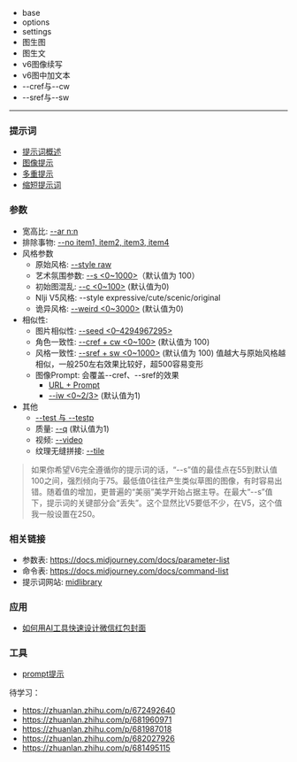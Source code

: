 
- base
- options
- settings
- 图生图
- 图生文
- v6图像续写
- v6图中加文本
- --cref与--cw
- --sref与--sw


------

### 提示词
- [提示词概述](https://docs.midjourney.com/docs/prompts-2)
- [图像提示](https://docs.midjourney.com/docs/image-prompts)
- [多重提示](https://docs.midjourney.com/docs/multi-prompts)
- [缩短提示词](https://docs.midjourney.com/docs/shorten-1)
  

### 参数
- 宽高比: [--ar n:n](https://docs.midjourney.com/docs/aspect-ratios-1)
- 排除事物: [--no item1, item2, item3, item4](https://docs.midjourney.com/docs/no-1)
- 风格参数
  - 原始风格: [--style raw](https://docs.midjourney.com/docs/style-1)
  - 艺术氛围参数: [--s <0~1000>](https://docs.midjourney.com/docs/stylize-1)（默认值为 100）
  - 初始图混乱: [--c <0~100>](https://docs.midjourney.com/docs/chaos-1) (默认值为0)
  - NIji V5风格: --style expressive/cute/scenic/original
  - 诡异风格: [--weird <0~3000>](https://docs.midjourney.com/docs/weird-1) (默认值为0)
- 相似性:
  - 图片相似性: [--seed <0–4294967295>](https://docs.midjourney.com/docs/seeds-1)
  - 角色一致性: [--cref <URL> + cw <0~100>](https://docs.midjourney.com/docs/character-reference) (默认值为 100) 
  - 风格一致性: [--sref <URL> + sw <0~1000>](https://docs.midjourney.com/docs/style-reference) (默认值为 100) 值越大与原始风格越相似，一般250左右效果比较好，超500容易变形
  - 图像Prompt: 会覆盖--cref、--sref的效果
    - [URL + Prompt](https://docs.midjourney.com/docs/image-prompts)
    - [--iw <0~2/3>](https://docs.midjourney.com/docs/en/image-prompts-1) (默认值为1)
- 其他
  - [--test 与 --testp](https://tokenizedhq.com/midjourney-test-vs-testp/)
  - 质量: [--q](https://docs.midjourney.com/docs/quality) (默认值为1)
  - 视频: [--video](https://docs.midjourney.com/docs/video-1)
  - 纹理无缝拼接: [--tile](https://docs.midjourney.com/docs/tile-2)

> 如果你希望V6完全遵循你的提示词的话，“--s”值的最佳点在55到默认值100之间，强烈倾向于75。最低值0往往产生类似草图的图像，有时容易出错。随着值的增加，更普遍的“美丽”美学开始占据主导。在最大“--s”值下，提示词的关键部分会“丢失”。这个显然比V5要低不少，在V5，这个值我一般设置在250。

### 相关链接
- 参数表: https://docs.midjourney.com/docs/parameter-list
- 命令表: https://docs.midjourney.com/docs/command-list
- 提示词网站: [midlibrary](https://midlibrary.io/)

### 应用
- [如何用AI工具快速设计微信红包封面](https://zhuanlan.zhihu.com/p/679742855)

### 工具
- [prompt提示](https://moonvy.com/apps/ops/)


待学习：
- https://zhuanlan.zhihu.com/p/672492640
- https://zhuanlan.zhihu.com/p/681960971
- https://zhuanlan.zhihu.com/p/681987018
- https://zhuanlan.zhihu.com/p/682027926
- https://zhuanlan.zhihu.com/p/681495115
